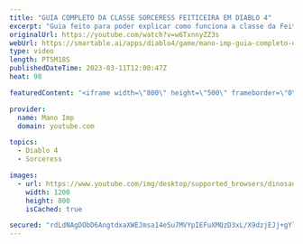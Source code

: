 ```yaml
---
title: "GUIA COMPLETO DA CLASSE SORCERESS FEITICEIRA EM DIABLO 4"
excerpt: "Guia feito para poder explicar como funciona a classe da Feiticeira em Diablo 4. 00:00 - Intro; 00:27 - Classe Feiticeira; 01:35 ..."
originalUrl: https://youtube.com/watch?v=w6TxnnyZZ3s
webUrl: https://smartable.ai/apps/diablo4/game/mano-imp-guia-completo-da-classe-sorceress-feiticeira-em-diablo-4/
type: video
length: PT5M18S
publishedDateTime: 2023-03-11T12:00:47Z
heat: 98

featuredContent: "<iframe width=\"800\" height=\"500\" frameborder=\"0\" src=\"https://www.youtube.com/embed/w6TxnnyZZ3s\" allow=\"accelerometer; autoplay; encrypted-media; gyroscope; picture-in-picture\" allowfullscreen></iframe>"

provider:
  name: Mano Imp
  domain: youtube.com

topics:
  - Diablo 4
  - Sorceress

images:
  - url: https://www.youtube.com/img/desktop/supported_browsers/dinosaur.png
    width: 1200
    height: 800
    isCached: true

secured: "rdLdNAgDObD6AngtdxaXWEJmsa14eSu7MVYpIEFuXMQzD3xL/X9dzjEJj+gYlXqI6OnPViGksWVOmKKufuVBGh+qRWYYaM45MB6lLMEr1OIqkTGLCKK32uPsXGI6CwAB0hZeccv9hAjjNYVjibzcpKkQXW2mbrdHrz9NWEsKzxG9+MrUStoIcZJjj8F9ulP28Jh+3sDq81A/eFSzOj7b56+8YsLUn9p+Q109gfuO8jeeq8t17vWZy2BCICTDaDvIOGMpBDyiH6L3h263cmI8DHbhf5c4O5feNCf50RyjmZqi9AISSYbQO352h2szO1WisXk1QBYPI6jq3OpD103Z5JBPnS7s8zP1wXAaA87+ewbDpayK5IdjR/sVk8uJ4gn3CKfS3g4+OM1MfnnECtcg/HVqypdncz2NksHk9t17OMo=;cAMGrl9a9AfvHqEEYQNiNQ=="
---
```


